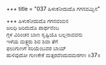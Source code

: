 +++
title = "037 ಹಿಳುಕನೀದುದೊ ಗಗನವಮ್ಬಿನ"

+++
ಹಿಳುಕನೀದುದೊ ಗಗನವಂಬಿನ  
ಜಲಧಿ ಜರಿದುದೊ ಪಾರ್ಥನೆಂಬ  
ಗ್ಗಳ ವಿರಿಂಚನ ಬಾಣ ಸೃಷ್ಟಿಯೊ ಬಲ್ಲನಾವವನು  
ಇಳೆಯ ಮತ್ರ್ಯರು ಶಿವ ಶಿವಾ ತೆಗೆ  
ಫಲುಗುಣಗೆ ಸರಿಯೆಂಬವರ ಬಾಯ್  
ಹುಳಿವುದೋ ಗುಣಕೇಕೆ ಮತ್ಸರವೆಂದುದಮರಗಣ      ॥37॥
